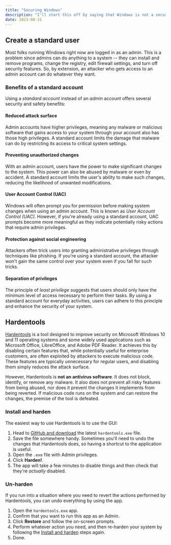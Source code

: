 ```yaml
---
title: "Securing Windows"
description: "I'll start this off by saying that Windows is not a secure operating system. This is mostly due to the fact that it trusts the user to know what's going on. It also gives apps and features far more access to the system than it should. However, there are a few simple steps that users can take to increase their security posture."
date: 2023-08-31
---
```


## Create a standard user

Most folks running Windows right now are logged in as an admin. This is a problem since admins can do anything to a system -- they can install and remove programs, change the registry, edit firewall settings, and turn off security features. So, by extension, an attacker who gets access to an admin account can do whatever they want.

### Benefits of a standard account

Using a _standard account_ instead of an _admin_ account offers several security and safety benefits:

#### Reduced attack surface

Admin accounts have higher privileges, meaning any malware or malicious software that gains access to your system through your account also has those high privileges. A standard account limits the damage that malware can do by restricting its access to critical system settings.

#### Preventing unauthorized changes

With an admin account, users have the power to make significant changes to the system. This power can also be abused by malware or even by accident. A standard account limits the user's ability to make such changes, reducing the likelihood of unwanted modifications.

#### User Account Control (UAC)

Windows will often prompt you for permission before making system changes when using an admin account. This is known as _User Account Control (UAC)_. However, if you're already using a standard account, UAC prompts become more meaningful as they indicate potentially risky actions that require admin privileges.

#### Protection against social engineering

Attackers often trick users into granting administrative privileges through techniques like phishing. If you're using a standard account, the attacker won't gain the same control over your system even if you fall for such tricks.

#### Separation of privileges

The principle of _least privilege_ suggests that users should only have the minimum level of access necessary to perform their tasks. By using a standard account for everyday activities, users can adhere to this principle and enhance the security of your system.

## Hardentools

[Hardentools](https://github.com/securitywithoutborders/hardentools) is a tool designed to improve security on Microsoft Windows 10 and 11 operating systems and some widely used applications such as Microsoft Office, LibreOffice, and Adobe PDF Reader. It achieves this by disabling certain features that, while potentially useful for enterprise customers, are often exploited by attackers to execute malicious code. These features are typically unnecessary for regular users, and disabling them simply reduces the attack surface.

However, Hardentools is **not an antivirus software**. It does not block, identify, or remove any malware. It also does not prevent all risky features from being abused, nor does it prevent the changes it implements from being reverted. If malicious code runs on the system and can restore the changes, the premise of the tool is defeated.

### Install and harden

The easiest way to use Hardentools is to use the GUI:

1. Head to [GitHub and download](https://github.com/securitywithoutborders/hardentools/releases/latest) the latest `hardentools.exe` file.
1. Save the file somewhere handy. Sometimes you'll need to undo the changes that Hardentools does, so having a shortcut to the application is useful.
1. Open the `.exe` file with Admin privileges.
1. Click **Harden!**.
1. The app will take a few minutes to disable things and then check that they're _actually_ disabled.

### Un-harden

If you run into a situation where you need to revert the actions performed by Hardentools, you can undo everything by using the app.

1. Open the `hardentools.exe` app.
1. Confirm that you want to run this app as an Admin.
1. Click **Restore** and follow the on-screen prompts. 
1. Perform whatever action you need, and then re-harden your system by following the [Install and harden](#install-and-harden) steps again.
1. Done.
